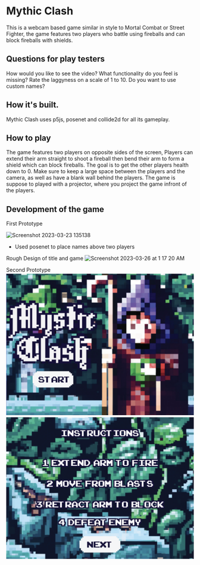 # Mythic Clash

This is a webcam based game similar in style to Mortal Combat or Street Fighter, the game features two players who battle using fireballs and can block fireballs with shields. 

## Questions for play testers
How would you like to see the video?
What functionality do you feel is missing?
Rate the laggyness on a scale of 1 to 10.
Do you want to use custom names?

## How it's built.
Mythic Clash uses p5js, posenet and collide2d for all its gameplay. 

## How to play
The game features two players on opposite sides of the screen, Players can extend their arm straight to shoot a fireball then bend their arm to form a shield which can block fireballs. The goal is to get the other players health down to 0. Make sure to keep a large space between the players and the camera, as well as have a blank wall behind the players. The game is suppose to played with a projector, where you project the game infront of the players.

## Development of the game
First Prototype


![Screenshot 2023-03-23 135138](https://user-images.githubusercontent.com/94400146/230958944-1484f74a-de12-44f3-a2ff-b839f559667a.png)

- Used posenet to place names above two players

Rough Design of title and game
<img width="1343" alt="Screenshot 2023-03-26 at 1 17 20 AM" src="https://user-images.githubusercontent.com/94400146/230959941-70c86cef-a7aa-460a-b319-bfa6014aec8b.png">


Second Prototype
![Screenshot 2023-03-23 135138](https://github.com/usrunknwn/Final-263/blob/main/Screenshot%202023-04-11%20at%202.47.28%20PM.png)
![Screenshot 2023-03-23 135138](https://github.com/usrunknwn/Final-263/blob/main/Screenshot%202023-04-11%20at%202.47.33%20PM.png)
